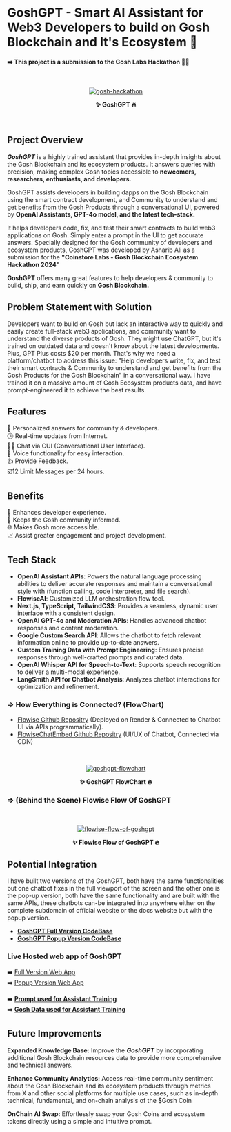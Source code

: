 # GoshGPT - Smart AI Assistant for Web3 Developers to build on Gosh Blockchain and It's Ecosystem 🤖

**➡️ This project is a submission to the Gosh Labs Hackathon 👨‍💻**

<br>
<p style="text-align: center" align="center">
<a href="https://ibb.co/PGgHpgH"><img src="https://i.ibb.co/TMt3Xt3/gosh-hackathon.png" alt="gosh-hackathon" border="0"></a>
<div align="center"> <strong> ✨ GoshGPT 🔥 </strong> </p>
</div>
<br>

## Project Overview

***GoshGPT*** is a highly trained assistant that provides in-depth insights about the Gosh Blockchain and its ecosystem products. It answers queries with precision, making complex Gosh topics accessible to **newcomers, researchers, enthusiasts, and developers.** <br>

GoshGPT assists developers in building dapps on the Gosh Blockchain using the smart contract development, and Community to understand and get benefits from the Gosh Products through a conversational UI, powered by **OpenAI Assistants, GPT-4o model, and the latest tech-stack.** <br>

It helps developers code, fix, and test their smart contracts to build web3 applications on Gosh. Simply enter a prompt in the UI to get accurate answers. Specially designed for the Gosh community of developers and ecosystem products, GoshGPT was developed by Asharib Ali as a submission for the **"Coinstore Labs - Gosh Blockchain Ecosystem Hackathon 2024"** <br>

**GoshGPT** offers many great features to help developers & community to build, ship, and earn quickly on **Gosh Blockchain.** <br>

## Problem Statement with Solution

Developers want to build on Gosh but lack an interactive way to quickly and easily create full-stack web3 applications, and community want to understand the diverse products of Gosh. They might use ChatGPT, but it's trained on outdated data and doesn't know about the latest developments. Plus, GPT Plus costs $20 per month. That's why we need a platform/chatbot to address this issue: "Help developers write, fix, and test their smart contracts & Community to understand and get benefits from the Gosh Products for the Gosh Blockchain" in a conversational way. I have trained it on a massive amount of Gosh Ecosystem products data, and have prompt-engineered it to achieve the best results.

## Features

🎯 Personalized answers for community & developers. <br>
🕒 Real-time updates from Internet. <br>
👨‍💻 Chat via CUI (Conversational User Interface). <br>
🎤 Voice functionality for easy interaction. <br>
👍 Provide Feedback. <br>
☑️12 Limit Messages per 24 hours. <br>

## Benefits

🌟 Enhances developer experience. <br>
📰 Keeps the Gosh community informed. <br>
🌐 Makes Gosh more accessible. <br>
📈 Assist greater engagement and project development. <br>

## Tech Stack

- **OpenAI Assistant APIs**: Powers the natural language processing abilities to deliver accurate responses and maintain a conversational style with (function calling, code interpreter, and file search).
- **FlowiseAI**: Customized LLM orchestration flow tool.
- **Next.js, TypeScript, TailwindCSS**: Provides a seamless, dynamic user interface with a consistent design.
- **OpenAI GPT-4o and Moderation APIs**: Handles advanced chatbot responses and content moderation.
- **Google Custom Search API**: Allows the chatbot to fetch relevant information online to provide up-to-date answers.
- **Custom Training Data with Prompt Engineering**: Ensures precise responses through well-crafted prompts and curated data.
- **OpenAI Whisper API for Speech-to-Text**: Supports speech recognition to deliver a multi-modal experience.
- **LangSmith API for Chatbot Analysis**: Analyzes chatbot interactions for optimization and refinement.

### **=> How Everything is Connected? (FlowChart)**

- [Flowise Github Repositry](https://github.com/AsharibAli/flowise) (Deployed on Render & Connected to Chatbot UI via APIs programmatically).
- [FlowiseChatEmbed Github Repositry](https://github.com/AsharibAli/FlowiseChatEmbed) (UI/UX of Chatbot, Connected via CDN)

<br>
<p style="text-align: center" align="center">
<a href="https://ibb.co/Dwgg3XH"><img src="https://i.ibb.co/zPHHKcT/goshgpt-flowchart.png" alt="goshgpt-flowchart" border="0"></a>
<div align="center"> <strong> ✨ GoshGPT FlowChart 🔥 </strong> </p>
</div>

### **=> (Behind the Scene) Flowise Flow Of GoshGPT**
<br>
<p style="text-align: center" align="center">
<a href="https://ibb.co/VpT3X8T"><img src="https://i.ibb.co/gFJ6sCJ/flowise-flow-of-goshgpt.png" alt="flowise-flow-of-goshgpt" border="0"></a>
<div align="center"> <strong> ✨ Flowise Flow of GoshGPT 🔥 </strong> </p>
</div>

## Potential Integration

I have built two versions of the GoshGPT, both have the same functionalities but one chatbot fixes in the full viewport of the screen and the other one is the pop-up version, both have the same functionality and are built with the same APIs, these chatbots can-be integrated into anywhere either on the complete subdomain of official website or the docs website but with the popup version.

- **[GoshGPT Full Version CodeBase](./Gosh-gpt/)**
- **[GoshGPT Popup Version CodeBase](./Gosh-gpt-popup/)**

### Live Hosted web app of GoshGPT

➡️ [Full Version Web App](https://GoshGPT.vercel.app/) <br>
➡️ [Popup Version Web App](https://GoshGPT-popup.vercel.app/) <br>

➡️ **[Prompt used for Assistant Training](./prompt-engineering/prompt.md)** <br>
➡️ **[Gosh Data used for Assistant Training](./data/)** <br>

## Future Improvements

**Expanded Knowledge Base:** Improve the ***GoshGPT*** by incorporating additional Gosh Blockchain resources data to provide more comprehensive and technical answers.<br>

**Enhance Community Analytics:** Access real-time community sentiment about the Gosh Blockchain and its ecosystem products through metrics from X and other social platforms for multiple use cases, such as in-depth technical, fundamental, and on-chain analysis of the $Gosh Coin<br>

**OnChain AI Swap:** Effortlessly swap your Gosh Coins and ecosystem tokens directly using a simple and intuitive prompt.